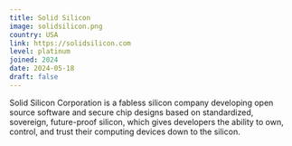 ```yaml
---
title: Solid Silicon
image: solidsilicon.png
country: USA
link: https://solidsilicon.com
level: platinum
joined: 2024
date: 2024-05-18
draft: false
---
```


Solid Silicon Corporation is a fabless silicon company developing open source software and secure chip designs based on standardized, sovereign, future-proof silicon, which gives developers the ability to own, control, and trust their computing devices down to the silicon.